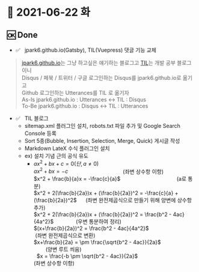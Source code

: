 # 📕 2021-06-22 화


## 🆗 Done  

- ✅ &nbsp; jpark6.github.io(Gatsby), TIL(Vuepress) 댓글 기능 교체  

> [jpark6.github.io](https://jpark6.github.io)는 그냥 하고싶은 얘기하는 블로그고 [TIL](https://jpark6-til.netlify.app)는 개발 공부 블로그이니  
> Disqus / 페북 / 트위터 / 구글 로그인하는 Disqus를 jpark6.github.io로 옮기고  
> Github 로그인하는 Utterances를 TIL 로 옮기자  
> As-Is jpark6.github.io : Utterances <-> TIL : Disqus  
> To-Be jpark6.github.io : Disqus <-> TIL : Utterances  

- ✅ &nbsp; TIL 블로그  
  - sitemap.xml 플러그인 설치, robots.txt 파일 추가 및 Google Search Console 등록  
  - Sort 5종(Bubble, Insertion, Selection, Merge, Quick) 게시글 작성  
  - Markdown LateX 수식 플러그인 설치
  - ex) 설치 기념 근의 공식 유도  
    - $ax^2+bx+c=0 (단, a \neq 0)$  
      $ax^2 + bx = -c$ &nbsp; &nbsp; &nbsp; &nbsp; &nbsp; &nbsp; &nbsp; &nbsp; &nbsp; &nbsp; &nbsp; &nbsp; &nbsp; &nbsp; &nbsp; &nbsp; &nbsp; &nbsp; (좌변 상수항 이항)  
      $x^2 + \frac{b}{a}x = -\frac{c}{a}$ &nbsp; &nbsp; &nbsp; &nbsp; &nbsp; &nbsp; &nbsp; &nbsp; &nbsp; &nbsp; &nbsp; &nbsp; &nbsp; &nbsp; &nbsp; &nbsp; &nbsp; &nbsp; &nbsp;(a로 통분)  
      $x^2 + 2(\frac{b}{2a})x + (\frac{b}{2a})^2 = -\frac{c}{a} + (\frac{b}{2a})^2$  &nbsp; &nbsp; &nbsp;(좌변 완전제곱식으로 만들기 위해 양변에 상수항 추가)   
      $x^2 + 2(\frac{b}{2a})x + (\frac{b}{2a})^2 = \frac{b^2 - 4ac}{4a^2}$ &nbsp; &nbsp; &nbsp; &nbsp; &nbsp; &nbsp; &nbsp; (우변 통분하여 정리)  
      $(x+\frac{b}{2a})^2 = \frac{b^2 - 4ac}{4a^2}$ &nbsp; &nbsp; &nbsp; &nbsp; &nbsp; &nbsp; &nbsp; &nbsp; &nbsp; &nbsp; &nbsp; &nbsp; &nbsp; &nbsp; &nbsp; &nbsp;(좌변 완전제곱식으로 변환)  
      $x+\frac{b}{2a} = \pm \frac{\sqrt{b^2 - 4ac}}{2a}$ &nbsp; &nbsp; &nbsp; &nbsp; &nbsp; &nbsp; &nbsp; &nbsp; &nbsp; &nbsp; &nbsp; &nbsp; &nbsp; &nbsp; &nbsp; (양변 루트 씌움)  
      &nbsp;       $x = \frac{-b \pm \sqrt{b^2 - 4ac}}{2a}$ &nbsp; &nbsp; &nbsp; &nbsp; &nbsp; &nbsp; &nbsp; &nbsp; &nbsp; &nbsp; &nbsp; &nbsp; &nbsp; &nbsp; &nbsp; &nbsp; &nbsp; &nbsp; (좌변 상수항 이항)

